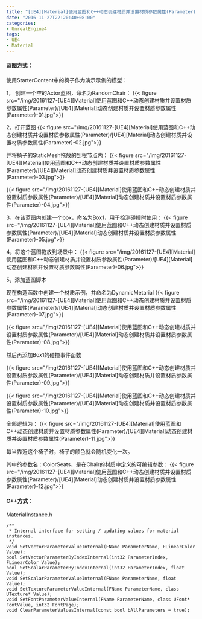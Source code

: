 ```yaml
---
title: "[UE4][Material]使用蓝图和C++动态创建材质并设置材质参数属性(Parameter)"
date: "2016-11-27T22:20:40+08:00"
categories:
- UnrealEngine4
tags:
- UE4
- Material
---
```


#### 蓝图方式：


使用StarterContent中的椅子作为演示示例的模型：

1，	创建一个空的Actor蓝图，命名为RandomChair：
{{< figure src="/img/20161127-[UE4][Material]使用蓝图和C++动态创建材质并设置材质参数属性(Parameter)/[UE4][Material]动态创建材质并设置材质参数属性(Parameter)-01.jpg">}} 

2，打开蓝图
{{< figure src="/img/20161127-[UE4][Material]使用蓝图和C++动态创建材质并设置材质参数属性(Parameter)/[UE4][Material]动态创建材质并设置材质参数属性(Parameter)-02.jpg">}}  

并将椅子的StaticMesh拖放的到根节点内：
{{< figure src="/img/20161127-[UE4][Material]使用蓝图和C++动态创建材质并设置材质参数属性(Parameter)/[UE4][Material]动态创建材质并设置材质参数属性(Parameter)-03.jpg">}}  

{{< figure src="/img/20161127-[UE4][Material]使用蓝图和C++动态创建材质并设置材质参数属性(Parameter)/[UE4][Material]动态创建材质并设置材质参数属性(Parameter)-04.jpg">}} 

3，在该蓝图内创建一个box，命名为Box1，用于检测碰撞时使用：
{{< figure src="/img/20161127-[UE4][Material]使用蓝图和C++动态创建材质并设置材质参数属性(Parameter)/[UE4][Material]动态创建材质并设置材质参数属性(Parameter)-05.jpg">}} 

4，将这个蓝图拖放到场景中：
{{< figure src="/img/20161127-[UE4][Material]使用蓝图和C++动态创建材质并设置材质参数属性(Parameter)/[UE4][Material]动态创建材质并设置材质参数属性(Parameter)-06.jpg">}}  

5，添加蓝图脚本

现在构造函数中创建一个材质示例，并命名为DynamicMetarial
{{< figure src="/img/20161127-[UE4][Material]使用蓝图和C++动态创建材质并设置材质参数属性(Parameter)/[UE4][Material]动态创建材质并设置材质参数属性(Parameter)-07.jpg">}} 

{{< figure src="/img/20161127-[UE4][Material]使用蓝图和C++动态创建材质并设置材质参数属性(Parameter)/[UE4][Material]动态创建材质并设置材质参数属性(Parameter)-08.jpg">}}  

然后再添加Box1的碰撞事件函数

{{< figure src="/img/20161127-[UE4][Material]使用蓝图和C++动态创建材质并设置材质参数属性(Parameter)/[UE4][Material]动态创建材质并设置材质参数属性(Parameter)-09.jpg">}} 

{{< figure src="/img/20161127-[UE4][Material]使用蓝图和C++动态创建材质并设置材质参数属性(Parameter)/[UE4][Material]动态创建材质并设置材质参数属性(Parameter)-10.jpg">}} 

全部逻辑为：
{{< figure src="/img/20161127-[UE4][Material]使用蓝图和C++动态创建材质并设置材质参数属性(Parameter)/[UE4][Material]动态创建材质并设置材质参数属性(Parameter)-11.jpg">}} 
 
每当靠近这个椅子时，椅子的颜色就会随机变化一次。

其中的参数名：ColorSeats，是在Chair的材质中定义的可编辑参数：
{{< figure src="/img/20161127-[UE4][Material]使用蓝图和C++动态创建材质并设置材质参数属性(Parameter)/[UE4][Material]动态创建材质并设置材质参数属性(Parameter)-12.jpg">}}  

#### C++方式：
MaterialInstance.h

    /**
     * Internal interface for setting / updating values for material instances.
     */
    void SetVectorParameterValueInternal(FName ParameterName, FLinearColor Value);
    bool SetVectorParameterByIndexInternal(int32 ParameterIndex, FLinearColor Value);
    bool SetScalarParameterByIndexInternal(int32 ParameterIndex, float Value);
    void SetScalarParameterValueInternal(FName ParameterName, float Value);
    void SetTextureParameterValueInternal(FName ParameterName, class UTexture* Value);
    void SetFontParameterValueInternal(FName ParameterName, class UFont* FontValue, int32 FontPage);
    void ClearParameterValuesInternal(const bool bAllParameters = true);
